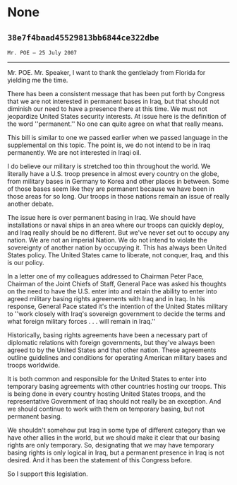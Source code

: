 # None
## `38e7f4baad45529813bb6844ce322dbe`
`Mr. POE — 25 July 2007`

---


Mr. POE. Mr. Speaker, I want to thank the gentlelady from Florida for 
yielding me the time.

There has been a consistent message that has been put forth by 
Congress that we are not interested in permanent bases in Iraq, but 
that should not diminish our need to have a presence there at this 
time. We must not jeopardize United States security interests. At issue 
here is the definition of the word ''permanent.'' No one can quite 
agree on what that really means.

This bill is similar to one we passed earlier when we passed language 
in the supplemental on this topic. The point is, we do not intend to be 
in Iraq permanently. We are not interested in Iraqi oil.

I do believe our military is stretched too thin throughout the world. 
We literally have a U.S. troop presence in almost every country on the 
globe, from military bases in Germany to Korea and other places in 
between. Some of those bases seem like they are permanent because we 
have been in those areas for so long. Our troops in those nations 
remain an issue of really another debate.

The issue here is over permanent basing in Iraq. We should have 
installations or naval ships in an area where our troops can quickly 
deploy, and Iraq really should be no different. But we've never set out 
to occupy any nation. We are not an imperial Nation. We do not intend 
to violate the sovereignty of another nation by occupying it. This has 
always been United States policy. The United States came to liberate, 
not conquer, Iraq, and this is our policy.

In a letter one of my colleagues addressed to Chairman Peter Pace, 
Chairman of the Joint Chiefs of Staff, General Pace was asked his 
thoughts on the need to have the U.S. enter into and retain the ability 
to enter into agreed military basing rights agreements with Iraq and in 
Iraq. In his response, General Pace stated it's the intention of the 
United States military to ''work closely with Iraq's sovereign 
government to decide the terms and what foreign military forces . . . 
will remain in Iraq.''

Historically, basing rights agreements have been a necessary part of 
diplomatic relations with foreign governments, but they've always been 
agreed to by the United States and that other nation. These agreements 
outline guidelines and conditions for operating American military bases 
and troops worldwide.

It is both common and responsible for the United States to enter into 
temporary basing agreements with other countries hosting our troops. 
This is being done in every country hosting United States troops, and 
the representative Government of Iraq should not really be an 
exception. And we should continue to work with them on temporary 
basing, but not permanent basing.

We shouldn't somehow put Iraq in some type of different category than 
we have other allies in the world, but we should make it clear that our 
basing rights are only temporary. So, designating that we may have 
temporary basing rights is only logical in Iraq, but a permanent 
presence in Iraq is not desired. And it has been the statement of this 
Congress before.

So I support this legislation.